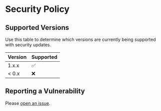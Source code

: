 # Security Policy

## Supported Versions

Use this table to determine which versions are currently being supported with security updates.

| Version | Supported          |
| ------- | ------------------ |
| 1.x.x   | :white_check_mark: |
| < 0.x   | :x:                |

## Reporting a Vulnerability

Please [open an issue](https://github.com/tonytino/monkeyspan/issues/new).
